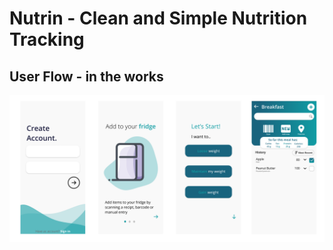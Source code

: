 # Nutrin - Clean and Simple Nutrition Tracking
## User Flow - in the works 

![Figma Prototype of the App](nutrin.png)
